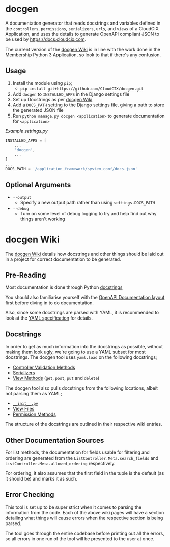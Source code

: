 # docgen

A documentation generator that reads docstrings and variables defined in the `controllers`, `permissions`, `serializers`, `urls`, and `views` of a CloudCIX Application, and uses the details to generate OpenAPI compliant JSON to be used by https://docs.cloudcix.com.

The current version of the [docgen Wiki](wiki/home) is in line with the work done in the Membership Python 3 Application, so look to that if there's any confusion.

## Usage

1. Install the module using `pip`;
    - `pip install git+https://github.com/CloudCIX/docgen.git`
2. Add `docgen` to `INSTALLED_APPS` in the Django settings file
3. Set up Docstrings as per [docgen Wiki](wiki/home)
4. Add a `DOCS_PATH` setting to the Django settings file, giving a path to store the generated JSON file
5. Run `python manage.py docgen <application>` to generate documentation for `<application>`

*Example settings.py*

```python
INSTALLED_APPS = [
    ...
    'docgen',
    ...
]
...
DOCS_PATH = '/application_framework/system_conf/docs.json'
```

## Optional Arguments
- `--output`
    - Specify a new output path rather than using `settings.DOCS_PATH`
- `--debug`
    - Turn on some level of debug logging to try and help find out why things aren't working

# docgen Wiki
The [docgen Wiki](wiki/home) details how docstrings and other things should be laid out in a project for correct documentation to be generated.

## Pre-Reading
Most documentation is done through Python [docstrings](https://www.pythonforbeginners.com/basics/python-docstrings)

You should also familiarise yourself with the [OpenAPI Documentation layout](https://swagger.io/docs/specification/about/) first before diving in to do documentation.

Also, since some docstrings are parsed with YAML, it is recommended to look at the [YAML specification](https://cloudslang-docs.readthedocs.io/en/latest/overview/yaml_overview.html) for details.

## Docstrings
In order to get as much information into the docstrings as possible, without making them look ugly, we're going to use a YAML subset for most docstrings.
The docgen tool uses `yaml.load` on the following docstrings;

- [Controller Validation Methods](wiki/validation_methods)
- [Serializers](wiki/serializers)
- [View Methods](wiki/view_methods) (`get`, `post`, `put` and `delete`)

The docgen tool also pulls docstrings from the following locations, albeit not parsing them as YAML;

- [`__init__.py`](wiki/init)
- [View Files](wiki/view_files)
- [Permission Methods](wiki/permission_methods)

The structure of the docstrings are outlined in their respective wiki entries.

## Other Documentation Sources
For list methods, the documentation for fields usable for filtering and ordering are generated from the `ListController.Meta.search_fields` and `ListController.Meta.allowed_ordering` respectively.

For ordering, it also assumes that the first field in the tuple is the default (as it should be) and marks it as such.

## Error Checking
This tool is set up to be super strict when it comes to parsing the information from the code. Each of the above wiki pages will have a section detailing what things will cause errors when the respective section is being parsed.

The tool goes through the entire codebase before printing out all the errors, so all errors in one run of the tool will be presented to the user at once.
